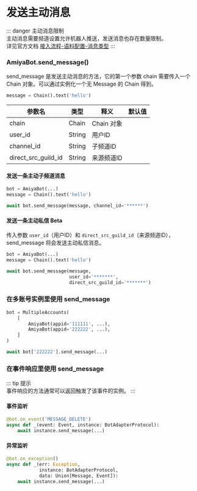 # 发送主动消息

::: danger 主动消息限制<br>
主动消息需要频道设置允许机器人推送，发送消息也存在数量限制。<br>
详见官方文档 [接入流程-语料配置-消息类型](https://bot.q.qq.com/wiki/#_9-%E5%8F%91%E5%B8%83%E8%AE%BE%E7%BD%AE)
:::

### AmiyaBot.send_message()

send_message 是发送主动消息的方法，它的第一个参数 chain 需要传入一个 Chain 对象。可以通过实例化一个无 Message 的 Chain 得到。

```python
message = Chain().text('hello')
```

| 参数名                 | 类型     | 释义       | 默认值 |
|---------------------|--------|----------|-----|
| chain               | Chain  | Chain 对象 |     |
| user_id             | String | 用户ID     |     |
| channel_id          | String | 子频道ID    |     |
| direct_src_guild_id | String | 来源频道ID   |     |

#### 发送一条主动子频道消息

```python
bot = AmiyaBot(...)
message = Chain().text('hello')

await bot.send_message(message, channel_id='******')
```

#### 发送一条主动私信 <span class="err-tag">Beta</span>

传入参数 `user_id`（用户ID）和 `direct_src_guild_id`（来源频道ID），send_message 将会发送主动私信消息。

```python
bot = AmiyaBot(...)
message = Chain().text('hello')

await bot.send_message(message,
                       user_id='*******',
                       direct_src_guild_id='*******')
```

### 在多账号实例里使用 send_message

```python
bot = MultipleAccounts(
    [
        AmiyaBot(appid='111111', ...),
        AmiyaBot(appid='222222', ...),
    ]
)

await bot['222222'].send_message(...)
```

### 在事件响应里使用 send_message

::: tip 提示<br>
事件响应的方法通常可以返回触发了该事件的实例。
:::

#### 事件监听

```python
@bot.on_event('MESSAGE_DELETE')
async def _(event: Event, instance: BotAdapterProtocol):
    await instance.send_message(...)
```

#### 异常监听

```python
@bot.on_exception()
async def _(err: Exception,
            instance: BotAdapterProtocol,
            data: Union[Message, Event]):
    await instance.send_message(...)
```
